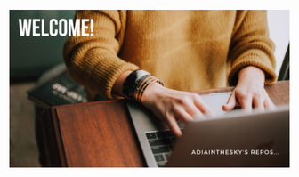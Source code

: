 <!-- ### Hi there 👋 -->

<!-- ![Image](https://https://github.com/adiainthesky/adiainthesky/blob/main/assets/image.jpg) -->
<!-- ![Image](<img src=”header.png” alt=”alt text” width=”200"/>) -->
<!-- <img src="header.png" alt=”alt text” width=”200"/> -->
![header](https://github.com/adiainthesky/adiainthesky/blob/main/header.png)

<!--
**adiainthesky/adiainthesky** is a ✨ _special_ ✨ repository because its `README.md` (this file) appears on your GitHub profile.

Here are some ideas to get you started:

- 🔭 I’m currently working on ...
- 🌱 I’m currently learning ...
- 👯 I’m looking to collaborate on ...
- 🤔 I’m looking for help with ...
- 💬 Ask me about ...
- 📫 How to reach me: ...
- 😄 Pronouns: ...
- ⚡ Fun fact: ...
-->
